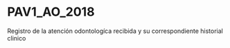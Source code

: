# PAV1_AO_2018
Registro de la atención odontologíca recibida y su correspondiente historial clinico 
